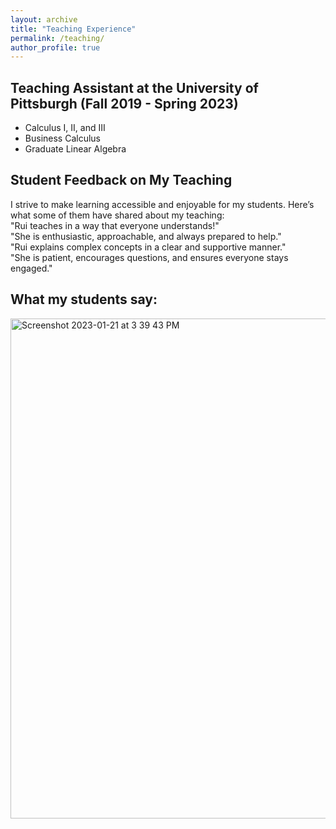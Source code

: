 ```yaml
---
layout: archive
title: "Teaching Experience"
permalink: /teaching/
author_profile: true
---
```

## Teaching Assistant at the University of Pittsburgh (Fall 2019 - Spring 2023)
- Calculus I, II, and III
- Business Calculus
- Graduate Linear Algebra
## Student Feedback on My Teaching
I strive to make learning accessible and enjoyable for my students. Here’s what some of them have shared about my teaching:<br />
"Rui teaches in a way that everyone understands!" <br />
"She is enthusiastic, approachable, and always prepared to help." <br />
"Rui explains complex concepts in a clear and supportive manner." <br />
"She is patient, encourages questions, and ensures everyone stays engaged." <br />
## What my students say:
<img width="800" align="center" alt="Screenshot 2023-01-21 at 3 39 43 PM" src="https://user-images.githubusercontent.com/66021647/213886380-b20e5872-757e-4d69-97a3-ebdcf11fa350.png">


